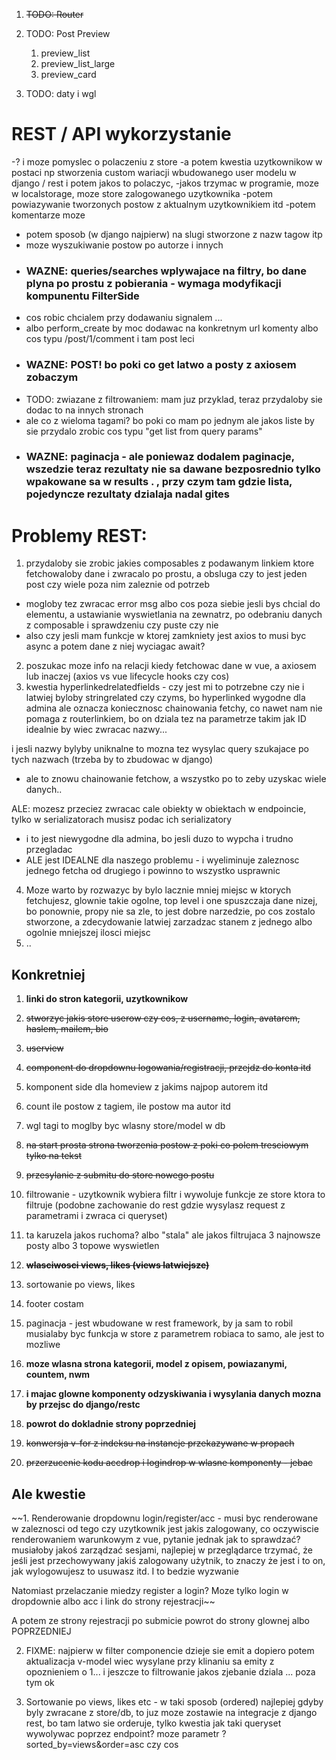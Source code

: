 1. ~~TODO: Router~~

2. TODO: Post Preview
    1. preview_list
    2. preview_list_large
    3. preview_card

3. TODO: daty i wgl

# REST / API wykorzystanie
-? i moze pomyslec o polaczeniu z store
-a potem kwestia uzytkownikow w postaci np stworzenia custom wariacji wbudowanego user modelu w django / rest i potem jakos to polaczyc,  -jakos trzymac w programie, moze w localstorage, moze store zalogowanego uzytkownika
-potem powiazywanie tworzonych postow z aktualnym uzytkownikiem itd
-potem komentarze moze
- potem sposob (w django najpierw) na slugi stworzone z nazw tagow itp
- moze wyszukiwanie postow po autorze i innych
- ### WAZNE: queries/searches wplywajace na filtry, bo dane plyna po prostu z pobierania - wymaga modyfikacji kompunentu FilterSide 
- cos robic chcialem przy dodawaniu signalem ...
- albo perform_create by moc dodawac na konkretnym url komenty albo cos typu /post/1/comment i tam post leci
- ### WAZNE: POST! bo poki co get latwo a posty z axiosem zobaczym
- TODO: zwiazane z filtrowaniem: mam juz przyklad, teraz przydaloby sie dodac to na innych stronach
- ale co z wieloma tagami? bo poki co mam po jednym ale jakos liste by sie przydalo zrobic cos typu "get list from query params"
- ### WAZNE: paginacja - ale poniewaz dodalem paginacje, wszedzie teraz rezultaty nie sa dawane bezposrednio tylko wpakowane sa w results . , przy czym tam gdzie lista, pojedyncze rezultaty dzialaja nadal gites

# Problemy REST:
1. przydaloby sie zrobic jakies composables z podawanym linkiem ktore fetchowaloby dane i zwracalo po prostu, a obsluga czy to jest jeden post czy wiele poza nim zaleznie od potrzeb
+ mogloby tez zwracac error msg albo cos poza siebie jesli bys chcial do elementu, a ustawianie wyswietlania na zewnatrz, po odebraniu danych z composable i sprawdzeniu czy puste czy nie
+ also czy jesli mam funkcje w ktorej zamkniety jest axios to musi byc async a potem dane z niej wyciagac await?
2. poszukac moze info na relacji kiedy fetchowac dane w vue, a axiosem lub inaczej (axios vs vue lifecycle hooks czy cos)
3. kwestia hyperlinkedrelatedfields - czy jest mi to potrzebne czy nie i latwiej byloby stringrelated czy czyms, bo hyperlinked wygodne dla admina ale oznacza koniecznosc chainowania fetchy, co nawet nam nie pomaga z routerlinkiem, bo on dziala tez na parametrze takim jak ID
idealnie by wiec zwracac nazwy...

i jesli nazwy bylyby uniknalne to mozna tez wysylac query szukajace po tych nazwach (trzeba by to zbudowac w django)
- ale to znowu chainowanie fetchow, a wszystko po to zeby uzyskac wiele danych..

ALE:
mozesz przeciez zwracac cale obiekty w obiektach w endpoincie, tylko w serializatorach musisz podac ich serializatory
- i to jest niewygodne dla admina, bo jesli duzo to wypcha i trudno przegladac
- ALE jest IDEALNE dla naszego problemu - i wyeliminuje zaleznosc jednego fetcha od drugiego i powinno to wszystko usprawnic
4. Moze warto by rozwazyc by bylo lacznie mniej miejsc w ktorych fetchujesz, glownie takie ogolne, top level i one spuszczaja dane nizej, bo ponownie, propy nie sa zle, to jest dobre narzedzie, po cos zostalo stworzone, a zdecydowanie latwiej zarzadzac stanem z jednego albo ogolnie mniejszej ilosci miejsc
5. ..

## Konkretniej
1. **linki do stron kategorii, uzytkownikow**
2. ~~stworzyc jakis store userow czy cos, z username, login, avatarem, haslem, mailem, bio~~
3. ~~userview~~
4. ~~component do dropdownu logowania/registracji, przejdz do konta itd~~
6. komponent side dla homeview z jakims najpop autorem itd
7. count ile postow z tagiem, ile postow ma autor itd 
8. wgl tagi to moglby byc wlasny store/model w db
9. ~~na start prosta strona tworzenia postow z poki co polem tresciowym tylko na tekst~~
10. ~~przesylanie z submitu do store nowego postu~~
11. filtrowanie - uzytkownik wybiera filtr i wywoluje funkcje ze store ktora to filtruje (podobne zachowanie do rest gdzie wysylasz request z parametrami i zwraca ci queryset)
12. ta karuzela jakos ruchoma? albo "stala" ale jakos filtrujaca 3 najnowsze posty albo 3 topowe wyswietlen
13. **~~wlasciwosci views, likes (views latwiejsze)~~**
14. sortowanie po views, likes
15. footer costam
16. paginacja - jest wbudowane w rest framework, by ja sam to robil musialaby byc funkcja w store z parametrem robiaca to samo, ale jest to mozliwe
17. **moze wlasna strona kategorii, model z opisem, powiazanymi, countem, nwm**
18. **i majac glowne komponenty odzyskiwania i wysylania danych mozna by przejsc do django/restc**
19. **powrot do dokladnie strony poprzedniej**

20. ~~konwersja v-for z indeksu na instancje przekazywane w propach~~
21. ~~przerzucenie kodu accdrop i logindrop w wlasne komponenty - jebac~~

## Ale kwestie
~~1. Renderowanie dropdownu login/register/acc - musi byc renderowane w zaleznosci od tego czy uzytkownik jest jakis zalogowany, co oczywiscie renderowaniem warunkowym z vue, pytanie jednak jak to sprawdzać? musiałoby jakoś zarządzać sesjami, najlepiej w przeglądarce trzymać, że jeśli jest przechowywany jakiś zalogowany użytnik, to znaczy że jest i to on, jak wylogowujesz to usuwasz itd. I to bedzie wyzwanie

Natomiast przelaczanie miedzy register a login? Moze tylko login w dropdownie albo acc i link do strony rejestracji~~

A potem ze strony rejestracji po submicie powrot do strony glownej albo POPRZEDNIEJ

2. FIXME: najpierw w filter componencie dzieje sie emit a dopiero potem aktualizacja v-model wiec wysylane przy klinaniu sa emity z opoznieniem o 1...
i jeszcze to filtrowanie jakos zjebanie dziala ...
poza tym ok

3. Sortowanie po views, likes etc - w taki sposob (ordered) najlepiej gdyby byly zwracane z store/db, to juz moze zostawie na integracje z django rest, bo tam latwo sie orderuje, tylko kwestia jak taki queryset wywolywac poprzez endpoint? moze parametr ?sorted_by=views&order=asc czy cos
